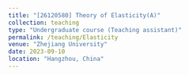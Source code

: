 ```yaml
---
title: "[26120580] Theory of Elasticity(A)"
collection: teaching
type: "Undergraduate course (Teaching assistant)"
permalink: /teaching/Elasticity
venue: "Zhejiang University"
date: 2023-09-10
location: "Hangzhou, China"
---
```



